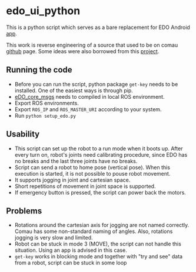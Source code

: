 # edo_ui_python

This is a python script which serves as a bare replacement for EDO Android [app](https://edo.cloud/apps/).

This work is reverse engineering of a source that used to be on comau [github](https://github.com/comau) page. Some ideas were also borrowed from this [project](https://github.com/jshelata/eDO_manual_ctrl).

## Running the code
* Before you can run the script, python package `get-key` needs to be installed. One of the easiest ways is through pip.
* [eDO_core_msgs](https://github.com/Comau/eDO_core_msgs) needs to compiled in local ROS environment.
* Export ROS environments.
* Export `ROS_IP` and `ROS_MASTER_URI` according to your system.
* Run `python setup_edo.py`

## Usability 
* This script can set up the robot to a run mode when it boots up. After every turn on, robot's joints need calibrating procedure, since EDO has no breaks and the last three joints have no breaks.
* Script can send a robot to home pose (vertical pose). When this execution is started, it is not possible to pouse robot movement.
* It supports jogging in joint and cartesian space.
* Short repetitions of movement in joint space is supported.
* If emergency button is pressed, the script can power back the motors. 

## Problems
* Rotations around the cartesian axis for jogging are not named correctly. Comau has some non-standard naming of angles. Also, rotations jogging is very slow and limited.
* Robot can be stuck in mode 3 (MOVE), the script can not handle this situation. Using an app is advised in this case. 
* `get-key` works in blocking mode and together with "try and see" data from a robot, script can be stuck in some loop 
